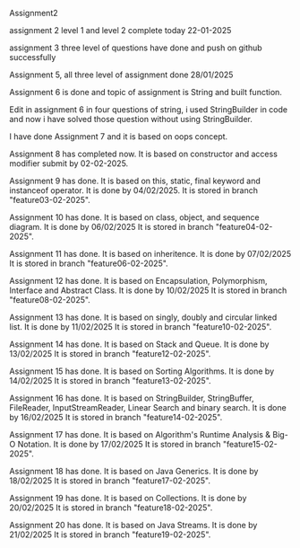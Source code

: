 Assignment2

assignment 2 level 1 and level 2 complete today 22-01-2025

assignment 3 three level of questions have done and push on github successfully

Assignment 5, all three level of assignment done 28/01/2025

Assignment 6 is done and topic of assignment is String and built function.

Edit in assignment 6 in four questions of string, i used StringBuilder in code and now i have solved those question without using StringBuilder.

I have done Assignment 7 and it is based on oops concept.

Assignment 8 has completed now. It is based on constructor and access modifier submit by 02-02-2025.

Assignment 9 has done. It is based on this, static, final keyword and instanceof operator. It is done by 04/02/2025.
It is stored in branch "feature03-02-2025".

Assignment 10 has done. It is based on class, object, and sequence diagram. It is done by 06/02/2025
It is stored in branch "feature04-02-2025".

Assignment 11 has done. It is based on inheritence. It is done by 07/02/2025
It is stored in branch "feature06-02-2025".


Assignment 12 has done. It is based on Encapsulation, Polymorphism, Interface and Abstract Class. It is done by 10/02/2025
It is stored in branch "feature08-02-2025".

Assignment 13 has done. It is based on singly, doubly and circular linked list. It is done by 11/02/2025
It is stored in branch "feature10-02-2025".

Assignment 14 has done. It is based on Stack and Queue. It is done by 13/02/2025
It is stored in branch "feature12-02-2025".

Assignment 15 has done. It is based on Sorting Algorithms. It is done by 14/02/2025
It is stored in branch "feature13-02-2025".

Assignment 16 has done. It is based on StringBuilder, StringBuffer, FileReader, InputStreamReader, Linear Search and binary search. It is done by 16/02/2025
It is stored in branch "feature14-02-2025".

Assignment 17 has done. It is based on Algorithm's Runtime Analysis & Big-O Notation. It is done by 17/02/2025
It is stored in branch "feature15-02-2025".

Assignment 18 has done. It is based on Java Generics. It is done by 18/02/2025
It is stored in branch "feature17-02-2025".

Assignment 19 has done. It is based on Collections. It is done by 20/02/2025
It is stored in branch "feature18-02-2025".

Assignment 20 has done. It is based on Java Streams. It is done by 21/02/2025
It is stored in branch "feature19-02-2025".